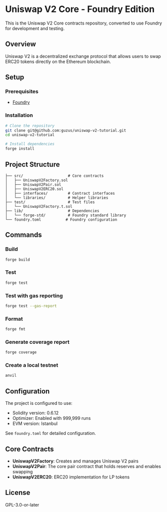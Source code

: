 # Uniswap V2 Core - Foundry Edition

This is the Uniswap V2 Core contracts repository, converted to use Foundry for development and testing.

## Overview

Uniswap V2 is a decentralized exchange protocol that allows users to swap ERC20 tokens directly on the Ethereum blockchain.

## Setup

### Prerequisites

- [Foundry](https://book.getfoundry.sh/getting-started/installation)

### Installation

```bash
# Clone the repository
git clone git@github.com:guzus/uniswap-v2-tutorial.git
cd uniswap-v2-tutorial

# Install dependencies
forge install
```

## Project Structure

```
├── src/                    # Core contracts
│   ├── UniswapV2Factory.sol
│   ├── UniswapV2Pair.sol
│   ├── UniswapV2ERC20.sol
│   ├── interfaces/         # Contract interfaces
│   └── libraries/          # Helper libraries
├── test/                   # Test files
│   └── UniswapV2Factory.t.sol
├── lib/                    # Dependencies
│   └── forge-std/          # Foundry standard library
└── foundry.toml           # Foundry configuration
```

## Commands

### Build

```bash
forge build
```

### Test

```bash
forge test
```

### Test with gas reporting

```bash
forge test --gas-report
```

### Format

```bash
forge fmt
```

### Generate coverage report

```bash
forge coverage
```

### Create a local testnet

```bash
anvil
```

## Configuration

The project is configured to use:
- Solidity version: 0.6.12
- Optimizer: Enabled with 999,999 runs
- EVM version: Istanbul

See `foundry.toml` for detailed configuration.

## Core Contracts

- **UniswapV2Factory**: Creates and manages Uniswap V2 pairs
- **UniswapV2Pair**: The core pair contract that holds reserves and enables swapping
- **UniswapV2ERC20**: ERC20 implementation for LP tokens

## License

GPL-3.0-or-later